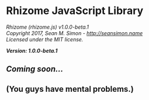 # Rhizome JavaScript Library

*Rhizome (rhizome.js) v1.0.0-beta.1* \
*Copyright 2017, Sean M. Simon - http://seansimon.name* \
*Licensed under the MIT license.*

**_Version: 1.0.0-beta.1_**

## <em>Coming soon...</em>

## (You guys have mental problems.)
